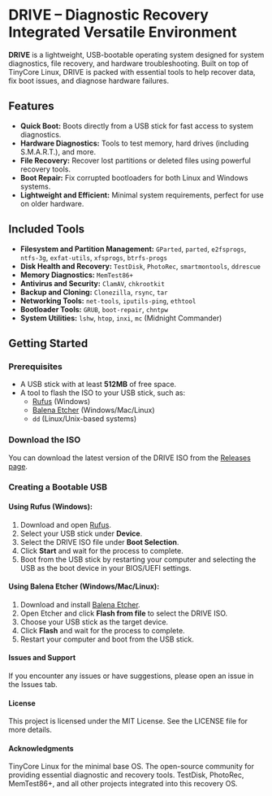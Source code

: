 #  DRIVE – Diagnostic Recovery Integrated Versatile Environment

**DRIVE** is a lightweight, USB-bootable operating system designed for system diagnostics, file recovery, and hardware troubleshooting. Built on top of TinyCore Linux, DRIVE is packed with essential tools to help recover data, fix boot issues, and diagnose hardware failures.

## Features

- **Quick Boot:** Boots directly from a USB stick for fast access to system diagnostics.
- **Hardware Diagnostics:** Tools to test memory, hard drives (including S.M.A.R.T.), and more.
- **File Recovery:** Recover lost partitions or deleted files using powerful recovery tools.
- **Boot Repair:** Fix corrupted bootloaders for both Linux and Windows systems.
- **Lightweight and Efficient:** Minimal system requirements, perfect for use on older hardware.
  
## Included Tools

- **Filesystem and Partition Management:** `GParted`, `parted`, `e2fsprogs`, `ntfs-3g`, `exfat-utils`, `xfsprogs`, `btrfs-progs`
- **Disk Health and Recovery:** `TestDisk`, `PhotoRec`, `smartmontools`, `ddrescue`
- **Memory Diagnostics:** `MemTest86+`
- **Antivirus and Security:** `ClamAV`, `chkrootkit`
- **Backup and Cloning:** `Clonezilla`, `rsync`, `tar`
- **Networking Tools:** `net-tools`, `iputils-ping`, `ethtool`
- **Bootloader Tools:** `GRUB`, `boot-repair`, `chntpw`
- **System Utilities:** `lshw`, `htop`, `inxi`, `mc` (Midnight Commander)
  
## Getting Started

### Prerequisites

- A USB stick with at least **512MB** of free space.
- A tool to flash the ISO to your USB stick, such as:
  - [Rufus](https://rufus.ie/) (Windows)
  - [Balena Etcher](https://www.balena.io/etcher/) (Windows/Mac/Linux)
  - `dd` (Linux/Unix-based systems)

### Download the ISO

You can download the latest version of the DRIVE ISO from the [Releases page](https://github.com/yourusername/mdros/releases).

### Creating a Bootable USB

#### Using Rufus (Windows):
1. Download and open [Rufus](https://rufus.ie/).
2. Select your USB stick under **Device**.
3. Select the DRIVE ISO file under **Boot Selection**.
4. Click **Start** and wait for the process to complete.
5. Boot from the USB stick by restarting your computer and selecting the USB as the boot device in your BIOS/UEFI settings.

#### Using Balena Etcher (Windows/Mac/Linux):
1. Download and install [Balena Etcher](https://www.balena.io/etcher/).
2. Open Etcher and click **Flash from file** to select the DRIVE ISO.
3. Choose your USB stick as the target device.
4. Click **Flash** and wait for the process to complete.
5. Restart your computer and boot from the USB stick.

#### Issues and Support
If you encounter any issues or have suggestions, please open an issue in the Issues tab.

#### License
This project is licensed under the MIT License. See the LICENSE file for more details.

#### Acknowledgments
TinyCore Linux for the minimal base OS.
The open-source community for providing essential diagnostic and recovery tools.
TestDisk, PhotoRec, MemTest86+, and all other projects integrated into this recovery OS.
